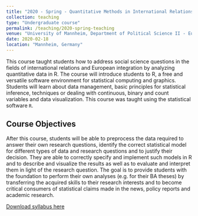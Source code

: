 ```yaml
---
title: "2020 - Spring - Quantitative Methods in International Relations"
collection: teaching
type: "Undergraduate course"
permalink: /teaching/2020-spring-teaching
venue: "University of Mannheim, Department of Political Science II - European Politics"
date: 2020-02-18
location: "Mannheim, Germany"
---
```

   
  

This course taught students how to address social science questions in the fields of international relations and European integration by analyzing quantitative data in R. The course will introduce students to R, a free and versatile software environment for statistical computing and graphics. Students will learn about data management, basic principles for statistical inference, techniques or dealing with continuous, binary and count variables and data visualization. This course was taught using the statistical software `R`. 


## Course Objectives


After this course, students will be able to preprocess the data required to answer their own research questions, identify the correct statistical model for different types of data and research questions and to justify their decision. They are able to correctly specify and implement such models in R and to describe and visualize the results as well as to evaluate and interpret them in light of the research question. The goal is to provide students with the foundation to perform their own analyses (e.g. for their BA theses) by transferring the acquired skills to their research interests and to become critical consumers of statistical claims made in the news, policy reports and academic research.


[Download syllabus here](http://davidweyrauch.github.io/files/2020-spring-teaching.pdf)
